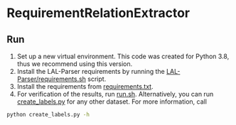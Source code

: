 # RequirementRelationExtractor

## Run
1. Set up a new virtual environment. This code was created for Python 3.8, thus we recommend using this version.
2. Install the LAL-Parser requirements by running the [LAL-Parser/requirements.sh](LAL-Parser/requirements.sh) script.
3. Install the requirements from [requirements.txt](requirements.txt).
4. For verification of the results, run [run.sh](run.sh). Alternatively, you can run [create_labels.py](create_labels.py) for any other dataset. For more information, call
```bash
python create_labels.py -h
```

